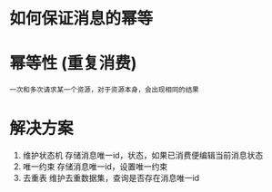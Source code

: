 # 如何保证消息的幂等

# 幂等性 (重复消费)
    一次和多次请求某一个资源，对于资源本身，会出现相同的结果

# 解决方案
1. 维护状态机
    存储消息唯一id，状态，如果已消费便编辑当前消息状态
2. 唯一约束
    存储消息唯一id，设置唯一约束
3. 去重表
    维护去重数据集，查询是否存在消息唯一id